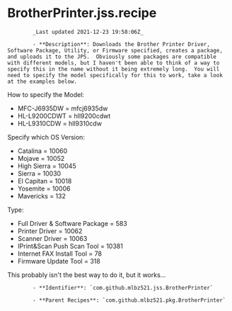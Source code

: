 # BrotherPrinter.jss.recipe

            _Last updated 2021-12-23 19:58:06Z_

            - **Description**: Downloads the Brother Printer Driver, Software Package, Utility, or Firmware specified, creates a package, and uploads it to the JPS.  Obviously some packages are compatible with different models, but I haven't been able to think of a way to specify this in the name without it being extremely long.  You will need to specify the model specifically for this to work, take a look at the examples below.

How to specify the Model:
 - MFC-J6935DW = mfcj6935dw
 - HL-L9200CDWT = hll9200cdwt
 - HL-L9310CDW = hll9310cdw

Specify which OS Version:
 - Catalina = 10060
 - Mojave = 10052
 - High Sierra = 10045
 - Sierra = 10030
 - El Capitan = 10018
 - Yosemite = 10006
 - Mavericks = 132

Type:
 - Full Driver & Software Package = 583
 - Printer Driver = 10062
 - Scanner Driver = 10063
 - IPrint&Scan Push Scan Tool = 10381
 - Internet FAX Install Tool = 78
 - Firmware Update Tool = 318

This probably isn't the best way to do it, but it works...

            - **Identifier**: `com.github.mlbz521.jss.BrotherPrinter`

            - **Parent Recipes**: `com.github.mlbz521.pkg.BrotherPrinter`